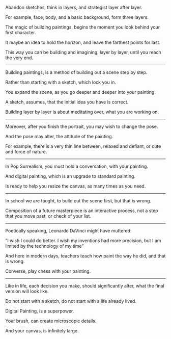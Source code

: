 Abandon sketches, think in layers,
and strategist layer after layer.

For example, face, body, and a basic background,
form three layers.

The magic of building paintings,
begins the moment you look behind your first character.

It maybe an idea to hold the horizon,
and leave the farthest points for last.

This way you can be building and imagining,
layer by layer, until you reach the very end.

---

Building paintings,
is a method of building out a scene step by step.

Rather than starting with a sketch,
which lock you in.

You expand the scene,
as you go deeper and deeper into your painting.

A sketch, assumes,
that the initial idea you have is correct.

Building layer by layer is about meditating over,
what you are working on.

---

Moreover, after you finish the portrait,
you may wish to change the pose.

And the pose may alter,
the attitude of the painting.

For example, there is a very thin line between,
relaxed and defiant, or cute and force of nature.

---

In Pop Surrealism, you must hold a conversation,
with your painting.

And digital painting,
which is an upgrade to standard painting.

Is ready to help you resize the canvas,
as many times as you need.

---

In school we are taught,
to build out the scene first, but that is wrong.

Composition of a future masterpiece is an interactive process,
not a step that you move past, or check of your list.

---

Poetically speaking,
Leonardo DaVinci might have muttered:

“I wish I could do better. I wish my inventions had more precision,
but I am limited by the technology of my time”

And here in modern days,
teachers teach how paint the way he did, and that is wrong.

Converse,
play chess with your painting.

---

Like in life, each decision you make,
should significantly alter, what the final version will look like.

Do not start with a sketch,
do not start with a life already lived.

Digital Painting,
is a superpower.

Your brush,
can create microscopic details.

And your canvas,
is infinitely large.
